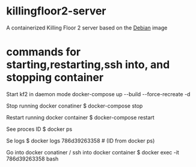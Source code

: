 # killingfloor2-server
A containerized Killing Floor 2 server based on the [Debian](https://hub.docker.com/u/debian) image

# commands for starting,restarting,ssh into, and stopping container
Start kf2 in daemon mode
docker-compose up --build --force-recreate -d

Stop running docker conatiner
$ docker-compose stop

Restart running docker container
$ docker-compose restart

See proces ID
$ docker ps

Se logs
$ docker logs 786d39263358 # (ID from docker ps)

Go into docker conatiner / ssh into docker container
$ docker exec -it 786d39263358 bash
